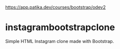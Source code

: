 https://app.patika.dev/courses/bootstrap/odev2

# instagrambootstrapclone

Simple HTML Instagram clone made with Bootstrap.
